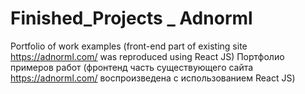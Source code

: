 # Finished_Projects _ Adnorml
Portfolio of work examples (front-end part of existing site https://adnorml.com/ was reproduced using React JS) Портфолио примеров работ (фронтенд часть существующего сайта https://adnorml.com/ воспроизведена с использованием React JS)

